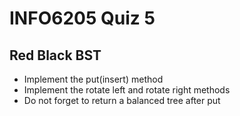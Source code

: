 # INFO6205 Quiz 5
## Red Black BST

- Implement the put(insert) method
- Implement the rotate left and rotate right methods
- Do not forget to return a balanced tree after put
